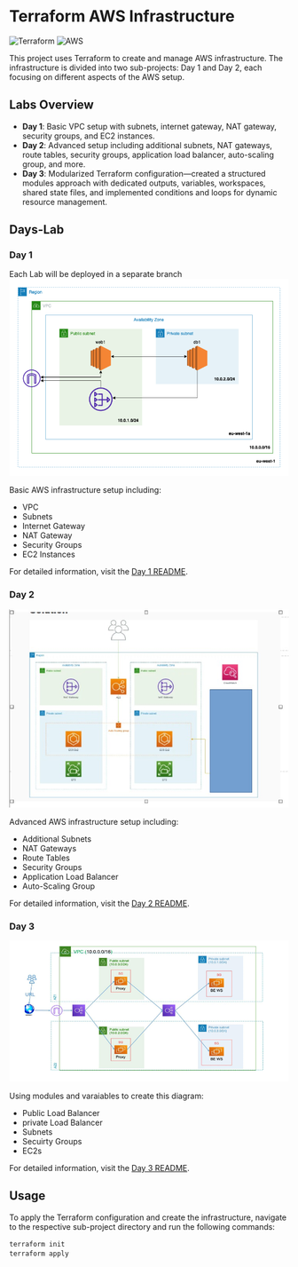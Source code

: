 # Terraform AWS Infrastructure

![Terraform](https://img.icons8.com/color/144/000000/terraform.png)      ![AWS](https://img.icons8.com/color/144/000000/amazon-web-services.png)

This project uses Terraform to create and manage AWS infrastructure. The infrastructure is divided into two sub-projects: Day 1 and Day 2, each focusing on different aspects of the AWS setup.

## Labs Overview

- **Day 1**: Basic VPC setup with subnets, internet gateway, NAT gateway, security groups, and EC2 instances.
- **Day 2**: Advanced setup including additional subnets, NAT gateways, route tables, security groups, application load balancer, auto-scaling group, and more.
- **Day 3**: Modularized Terraform configuration—created a structured modules approach with dedicated outputs, variables, workspaces, shared state files, and implemented conditions and loops for dynamic resource management.

## Days-Lab

### Day 1
Each Lab will be deployed in a separate branch 
![Diagram](./day1-architecture.png)

Basic AWS infrastructure setup including:
- VPC
- Subnets
- Internet Gateway
- NAT Gateway
- Security Groups
- EC2 Instances

For detailed information, visit the [Day 1 README](https://github.com/Amr-Awad/NTI-Terraform/blob/Day-1/readme.md).

### Day 2

![Diagram](./day2-architecture.jpg)

Advanced AWS infrastructure setup including:
- Additional Subnets
- NAT Gateways
- Route Tables
- Security Groups
- Application Load Balancer
- Auto-Scaling Group

For detailed information, visit the [Day 2 README]([Day2/README.md](https://github.com/Amr-Awad/NTI-Terraform/blob/Day-2/readme.md)).

### Day 3

![Diagram](./day3-architecture.png)

Using modules and varaiables to create this diagram:
- Public Load Balancer
- private Load Balancer
- Subnets
- Secuirty Groups
- EC2s

For detailed information, visit the [Day 3 README](https://github.com/Amr-Awad/NTI-Terraform/blob/Day-3/readme.md).

## Usage

To apply the Terraform configuration and create the infrastructure, navigate to the respective sub-project directory and run the following commands:

```sh
terraform init
terraform apply

